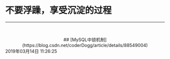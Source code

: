 ﻿﻿﻿﻿&nbsp;# 不要浮躁，享受沉淀的过程---&nbsp;<center>## [MySQL中锁机制](https://blog.csdn.net/coderDogg/article/details/88549004) </center>2019年03月14日 11:26:25